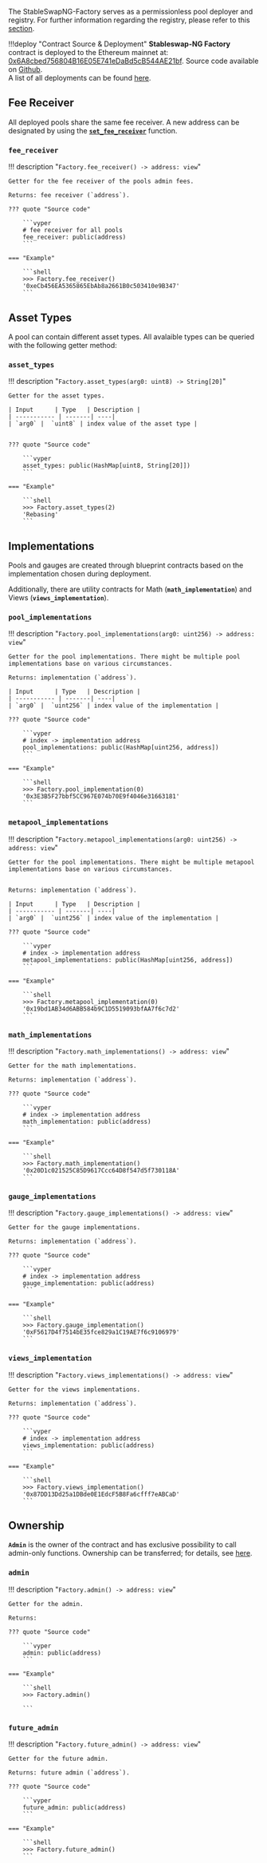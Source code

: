 The StableSwapNG-Factory serves as a permissionless pool deployer and registry. For further information regarding the registry, please refer to this [section](../../registry/overview.md).

!!!deploy "Contract Source & Deployment"
    **Stableswap-NG Factory** contract is deployed to the Ethereum mainnet at: [0x6A8cbed756804B16E05E741eDaBd5cB544AE21bf](https://etherscan.io/address/0x6A8cbed756804B16E05E741eDaBd5cB544AE21bf#code).
    Source code available on [Github](https://github.com/curvefi/stableswap-ng/blob/bff1522b30819b7b240af17ccfb72b0effbf6c47/contracts/main/CurveStableSwapFactoryNG.vy).  
    A list of all deployments can be found [here](../../references/deployed-contracts.md#stableswap-ng).


## **Fee Receiver**

All deployed pools share the same fee receiver. A new address can be designated by using the [**`set_fee_receiver`**](../factory/admin_controls.md#set_fee_receiver) function.

### `fee_receiver`
!!! description "`Factory.fee_receiver() -> address: view`"

    Getter for the fee receiver of the pools admin fees.

    Returns: fee receiver (`address`).

    ??? quote "Source code"

        ```vyper
        # fee receiver for all pools
        fee_receiver: public(address)
        ```

    === "Example"

        ```shell
        >>> Factory.fee_receiver()
        '0xeCb456EA5365865EbAb8a2661B0c503410e9B347'
        ```


## **Asset Types**

A pool can contain different asset types. All avalaible types can be queried with the following getter method: 

### `asset_types`
!!! description "`Factory.asset_types(arg0: uint8) -> String[20]`"

    Getter for the asset types.

    | Input      | Type   | Description |
    | ----------- | -------| ----|
    | `arg0` |  `uint8` | index value of the asset type |


    ??? quote "Source code"

        ```vyper
        asset_types: public(HashMap[uint8, String[20]])
        ```

    === "Example"

        ```shell
        >>> Factory.asset_types(2)
        'Rebasing'    
        ```


## **Implementations**

Pools and gauges are created through blueprint contracts based on the implementation chosen during deployment.

Additionally, there are utility contracts for Math  (**`math_implementation`**) and Views (**`views_implementation`**).


### `pool_implementations`
!!! description "`Factory.pool_implementations(arg0: uint256) -> address: view`"

    Getter for the pool implementations. There might be multiple pool implementations base on various circumstances. 

    Returns: implementation (`address`).

    | Input      | Type   | Description |
    | ----------- | -------| ----|
    | `arg0` |  `uint256` | index value of the implementation |

    ??? quote "Source code"

        ```vyper
        # index -> implementation address
        pool_implementations: public(HashMap[uint256, address])
        ```

    === "Example"

        ```shell
        >>> Factory.pool_implementation(0)
        '0x3E3B5F27bbf5CC967E074b70E9f4046e31663181'
        ```


### `metapool_implementations`
!!! description "`Factory.metapool_implementations(arg0: uint256) -> address: view`"

    Getter for the pool implementations. There might be multiple metapool implementations base on various circumstances. 


    Returns: implementation (`address`).

    | Input      | Type   | Description |
    | ----------- | -------| ----|
    | `arg0` |  `uint256` | index value of the implementation |

    ??? quote "Source code"

        ```vyper
        # index -> implementation address
        metapool_implementations: public(HashMap[uint256, address])
        ```

    === "Example"

        ```shell
        >>> Factory.metapool_implementation(0)
        '0x19bd1AB34d6ABB584b9C1D5519093bfAA7f6c7d2'
        ```


### `math_implementations`
!!! description "`Factory.math_implementations() -> address: view`"

    Getter for the math implementations.

    Returns: implementation (`address`).

    ??? quote "Source code"

        ```vyper
        # index -> implementation address
        math_implementation: public(address)
        ```

    === "Example"

        ```shell
        >>> Factory.math_implementation()
        '0x20D1c021525C85D9617Ccc64D8f547d5f730118A'
        ```


### `gauge_implementations`
!!! description "`Factory.gauge_implementations() -> address: view`"

    Getter for the gauge implementations.

    Returns: implementation (`address`).

    ??? quote "Source code"

        ```vyper
        # index -> implementation address
        gauge_implementation: public(address)
        ```

    === "Example"

        ```shell
        >>> Factory.gauge_implementation()
        '0xF5617D4f7514bE35fce829a1C19AE7f6c9106979'
        ```


### `views_implementation`
!!! description "`Factory.views_implementations() -> address: view`"

    Getter for the views implementations.

    Returns: implementation (`address`).

    ??? quote "Source code"

        ```vyper
        # index -> implementation address
        views_implementation: public(address)
        ```

    === "Example"

        ```shell
        >>> Factory.views_implementation()
        '0x87DD13Dd25a1DBde0E1EdcF5B8Fa6cfff7eABCaD' 
        ```


## **Ownership**

**`Admin`** is the owner of the contract and has exclusive possibility to call admin-only functions. Ownership can be transferred; for details, see [here](../factory/admin_controls.md#commit_transfer_ownership).

### `admin`
!!! description "`Factory.admin() -> address: view`"

    Getter for the admin.

    Returns: 

    ??? quote "Source code"

        ```vyper
        admin: public(address)
        ```

    === "Example"

        ```shell
        >>> Factory.admin()

        ```

### `future_admin`
!!! description "`Factory.future_admin() -> address: view`"

    Getter for the future admin.

    Returns: future admin (`address`).

    ??? quote "Source code"

        ```vyper
        future_admin: public(address)
        ```

    === "Example"

        ```shell
        >>> Factory.future_admin()
        ```